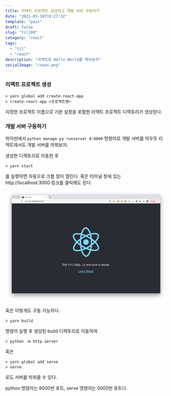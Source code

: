 ```yaml
---
title: 리액트 프로젝트 생성하고 개발 서버 구동하기
date: "2021-03-10T19:27:32"
template: "post"
draft: false
slug: "til100"
category: "react"
tags:
  - "til"
  - "react"
description: "리액트로 Hello World를 찍어보자"
socialImage: "/naon.png"
---
```


### 리액트 프로젝트 생성

```
> yarn global add create-react-app
> create-react-app <프로젝트명>
```

지정한 프로젝트 이름으로 기본 설정을 포함한 리액트 프로젝트 디렉토리가 생성된다.

### 개발 서버 구동하기

파이썬에서 `python manage.py runserver 0:8000` 명령어로 개발 서버를 띄우듯 리액트에서도 개발 서버를 띄워보자.

생성한 디렉토리로 이동한 후

```
> yarn start
```

를 실행하면 자동으로 크롬 창이 열린다. 혹은 터미널 창에 있는 http://localhost:3000 링크를 클릭해도 된다.

![리액트 첫 화면](/media/til100-1.png)

혹은 이렇게도 구동 가능하다.

```
> yarn build
```

명령어 실행 후 생성된 build 디렉토리로 이동하여

```
> python -m http.server
```

혹은

```
> yarn global add serve
> serve
```

로도 서버를 띄워줄 수 있다.

python 명령어는 8000번 포트, serve 명령어는 5000번 포트다.